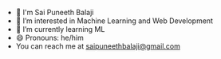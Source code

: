 - 👋 I'm Sai Puneeth Balaji
- 👀 I’m interested in Machine Learning and Web Development
- 🌱 I’m currently learning ML
- 😄 Pronouns: he/him
- You can reach me at saipuneethbalaji@gmail.com
<!---
sparks-2204/sparks-2204 is a ✨ special ✨ repository because its `README.md` (this file) appears on your GitHub profile.
You can click the Preview link to take a look at your changes.
--->
